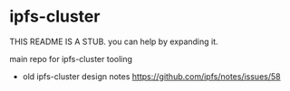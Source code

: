 # ipfs-cluster

THIS README IS A STUB. you can help by expanding it.

main repo for ipfs-cluster tooling


- old ipfs-cluster design notes https://github.com/ipfs/notes/issues/58

